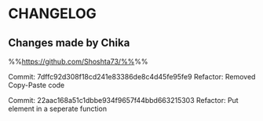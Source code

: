 # CHANGELOG

## Changes made by Chika

%%<https://github.com/Shoshta73/%%>%%

Commit: 7dffc92d308f18cd241e83386de8c4d45fe95fe9
    Refactor: Removed Copy-Paste code

Commit: 22aac168a51c1dbbe934f9657f44bbd663215303
    Refactor: Put element in a seperate function
